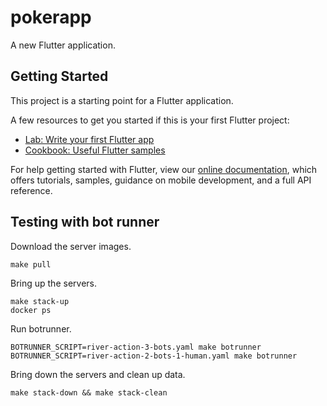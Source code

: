 # pokerapp

A new Flutter application.

## Getting Started

This project is a starting point for a Flutter application.

A few resources to get you started if this is your first Flutter project:

- [Lab: Write your first Flutter app](https://flutter.dev/docs/get-started/codelab)
- [Cookbook: Useful Flutter samples](https://flutter.dev/docs/cookbook)

For help getting started with Flutter, view our
[online documentation](https://flutter.dev/docs), which offers tutorials,
samples, guidance on mobile development, and a full API reference.

## Testing with bot runner

Download the server images.
```
make pull
```

Bring up the servers.
```
make stack-up
docker ps
```

Run botrunner.
```
BOTRUNNER_SCRIPT=river-action-3-bots.yaml make botrunner
BOTRUNNER_SCRIPT=river-action-2-bots-1-human.yaml make botrunner
```

Bring down the servers and clean up data.
```
make stack-down && make stack-clean
```
